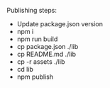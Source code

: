 Publishing steps:
- Update package.json version
- npm i
- npm run build
- cp package.json ./lib
- cp README.md ./lib
- cp -r assets ./lib
- cd lib
- npm publish